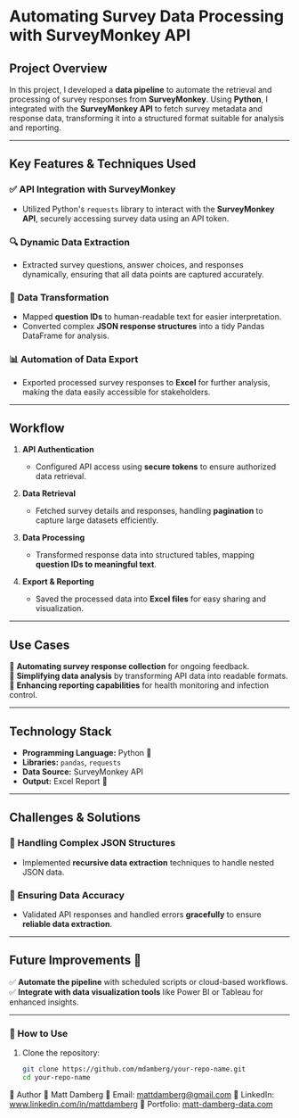 # Automating Survey Data Processing with SurveyMonkey API

## Project Overview
In this project, I developed a **data pipeline** to automate the retrieval and processing of survey responses from **SurveyMonkey**. Using **Python**, I integrated with the **SurveyMonkey API** to fetch survey metadata and response data, transforming it into a structured format suitable for analysis and reporting.

---

## Key Features & Techniques Used

### ✅ **API Integration with SurveyMonkey**
- Utilized Python's `requests` library to interact with the **SurveyMonkey API**, securely accessing survey data using an API token.

### 🔍 **Dynamic Data Extraction**
- Extracted survey questions, answer choices, and responses dynamically, ensuring that all data points are captured accurately.

### 🔄 **Data Transformation**
- Mapped **question IDs** to human-readable text for easier interpretation.
- Converted complex **JSON response structures** into a tidy Pandas DataFrame for analysis.

### 📊 **Automation of Data Export**
- Exported processed survey responses to **Excel** for further analysis, making the data easily accessible for stakeholders.

---

## **Workflow**
1. **API Authentication**
   - Configured API access using **secure tokens** to ensure authorized data retrieval.
   
2. **Data Retrieval**
   - Fetched survey details and responses, handling **pagination** to capture large datasets efficiently.
   
3. **Data Processing**
   - Transformed response data into structured tables, mapping **question IDs to meaningful text**.
   
4. **Export & Reporting**
   - Saved the processed data into **Excel files** for easy sharing and visualization.

---

## **Use Cases**
📌 **Automating survey response collection** for ongoing feedback.  
📌 **Simplifying data analysis** by transforming API data into readable formats.  
📌 **Enhancing reporting capabilities** for health monitoring and infection control.  

---

## **Technology Stack**
- **Programming Language:** Python 🐍
- **Libraries:** `pandas`, `requests`
- **Data Source:** SurveyMonkey API
- **Output:** Excel Report 📂

---

## **Challenges & Solutions**
### 🔄 **Handling Complex JSON Structures**
- Implemented **recursive data extraction** techniques to handle nested JSON data.

### 🎯 **Ensuring Data Accuracy**
- Validated API responses and handled errors **gracefully** to ensure **reliable data extraction**.

---

## **Future Improvements 🚀**
✅ **Automate the pipeline** with scheduled scripts or cloud-based workflows.  
✅ **Integrate with data visualization tools** like Power BI or Tableau for enhanced insights.  

---

### **📌 How to Use**
1. Clone the repository:
   ```sh
   git clone https://github.com/mdamberg/your-repo-name.git
   cd your-repo-name


📢 Author
👤 Matt Damberg
📧 Email: mattdamberg@gmail.com
🔗 LinkedIn: www.linkedin.com/in/mattdamberg
📂 Portfolio: [matt-damberg-data.com](https://mattdamberg.wixsite.com/matt-damberg-data)
